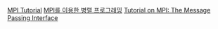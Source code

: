 [MPI Tutorial](https://mpitutorial.com/tutorials/)
[MPI를 이용한 병렬 프로그래밍](http://k-atoms.ksc.re.kr/mpi/main.html)
[Tutorial on MPI: The Message Passing Interface](https://folk.idi.ntnu.no/elster/tdt4200-f09/gropp-mpi-tutorial.pdf)